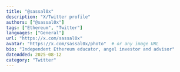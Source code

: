 ```yaml
---
title: "@sassal0x"
description: "X/Twitter profile"
authors: ["@sassal0x"]
tags: ["Ethereum", "Twitter"]
languages: ["General"]
url: "https://x.com/sassal0x"
avatar: "https://x.com/sassal0x/photo"  # or any image URL
bio: "Independent Ethereum educator, angel investor and advisor"
dateAdded: 2025-08-12
category: "Twitter"
---
```

